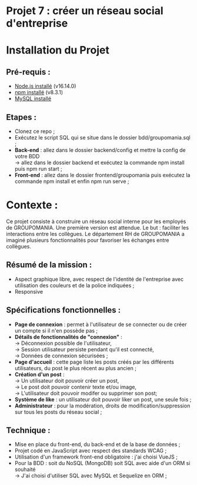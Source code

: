 # Projet 7 : créer un réseau social d'entreprise


# Installation du Projet
## Pré-requis :
- <a href="https://nodejs.org/en/download/">Node.js installé</a> (v16.14.0)
- <a href="https://nodejs.org/en/download/">npm installé</a> (v8.3.1)
- <a href="https://dev.mysql.com/downloads/installer/">MySQL installé</a>

## Etapes :
- Clonez ce repo ;
- Exécutez le script SQL qui se situe dans le dossier bdd/groupomania.sql ;
- <b>Back-end</b> : allez dans le dossier backend/config et mettre la config de votre BDD <br>
-> allez dans le dossier backend et exécutez la commande npm install puis npm run start ;
- <b>Front-end</b> : allez dans le dossier frontend/groupomania puis exécutez la commande npm install et enfin npm run serve ;


# Contexte :
Ce projet consiste à construire un réseau social interne pour les employés de GROUPOMANIA.
Une première version est attendue.
Le but : faciliter les interactions entre les collègues.
Le département RH de GROUPOMANIA a imaginé plusieurs fonctionnalités pour favoriser les échanges entre collègues.

## Résumé de la mission :
- Aspect graphique libre, avec respect de l'identité de l'entreprise avec utilisation des couleurs et de la police indiquées ;
- Responsive

## Spécifications fonctionnelles :
- <b>Page de connexion</b> : permet à l'utilisateur de se connecter ou de créer un compte si il n'en possède pas ;
- <b>Détails de fonctionnalités de "connexion"</b> : <br>
-> Déconnexion possible de l'utilisateur,<br>
-> Session utilisateur persiste pendant qu'il est connecté,<br>
-> Données de connexion sécurisées ;
- <b>Page d'accueil</b> : cette page liste les posts créés par les différents utilisateurs, du post le plus récent au plus ancien ;
- <b>Création d'un post</b> : <br>
-> Un utilisateur doit pouvoir créer un post, <br>
-> Le post doit pouvoir contenir texte et/ou image,<br>
-> L'utilisateur doit pouvoir modifer ou supprimer son post;
- <b>Système de like</b> : un utilisateur doit pouvoir liker un post, une seule fois ;
- <b>Administrateur</b> : pour la modération, droits de modification/suppression sur tous les posts du réseau social ;
## Technique :
- Mise en place du front-end, du back-end et de la base de données ;
- Projet codé en JavaScript avec respect des standards WCAG ;
- Utilisation d'un framework front-end obligatoire : j'ai choisi VueJS ;
- Pour la BDD : soit du NoSQL (MongoDB) soit SQL avec aide d'un ORM si souhaité <br> -> J'ai choisi d'utiliser SQL avec MySQL et Sequelize en ORM ;
